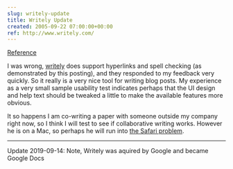 ```yaml
---  
slug: writely-update
title: Writely Update
created: 2005-09-22 07:00:00+00:00
ref: http://www.writely.com/
---  
```

[Reference](http://www.writely.com/)
 
I was wrong, [writely](http://www.writely.com/) does support hyperlinks and spell checking (as demonstrated by this posting), and they responded to my feedback very quickly.  So it really is a very nice tool for writing blog posts.  My experience as a very small sample usability test indicates perhaps that the UI design and help text should be tweaked a little to make the available features more obvious.

 It so happens I am co-writing a paper with someone outside my company right now, so I think I will test to see if collaborative writing works.  However he is on a Mac, so perhaps he will run into [the Safari problem](https://web.archive.org/web/20051120045401/http://www.writely.com/BasePage.aspx?action=faq&question=what#faq3).

* * *
Update 2019-09-14: Note, Writely was aquired by Google and became Google Docs
